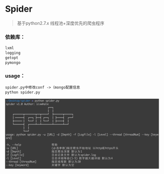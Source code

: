 # Spider 
> 基于python2.7.x 线程池+深度优先的爬虫程序

### 依赖库：
```
lxml
logging
getopt
pymongo
```
### usage：
```
spider.py中修改conf ->（mongo配置信息
python spider.py
```

![](1.png)


